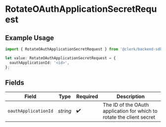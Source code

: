 # RotateOAuthApplicationSecretRequest

## Example Usage

```typescript
import { RotateOAuthApplicationSecretRequest } from '@clerk/backend-sdk/models/operations';

let value: RotateOAuthApplicationSecretRequest = {
  oauthApplicationId: '<id>',
};
```

## Fields

| Field                | Type     | Required           | Description                                                           |
| -------------------- | -------- | ------------------ | --------------------------------------------------------------------- |
| `oauthApplicationId` | _string_ | :heavy_check_mark: | The ID of the OAuth application for which to rotate the client secret |
